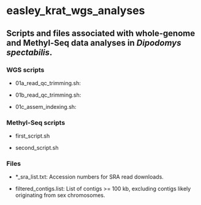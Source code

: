 # easley_krat_wgs_analyses

## Scripts and files associated with whole-genome and Methyl-Seq data analyses in *Dipodomys spectabilis*.

### WGS scripts
* 01a_read_qc_trimming.sh: 

* 01b_read_qc_trimming.sh:

* 01c_assem_indexing.sh:

### Methyl-Seq scripts
* first_script.sh

* second_script.sh


### Files
* \*_sra_list.txt: Accession numbers for SRA read downloads.

* filtered_contigs.list: List of contigs >= 100 kb, excluding contigs likely originating from sex chromosomes.

